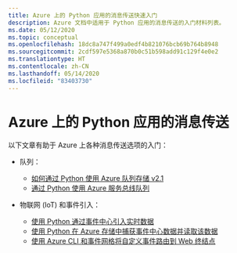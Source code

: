 ```yaml
---
title: Azure 上的 Python 应用的消息传送快速入门
description: Azure 文档中适用于 Python 应用的消息传送的入门材料列表。
ms.date: 05/12/2020
ms.topic: conceptual
ms.openlocfilehash: 18dc8a747f499a0edf4b821076bcb69b764b8948
ms.sourcegitcommit: 2cdf597e5368a870b0c51b598add91c129f4e0e2
ms.translationtype: HT
ms.contentlocale: zh-CN
ms.lasthandoff: 05/14/2020
ms.locfileid: "83403730"
---
```

# <a name="messaging-for-python-apps-on-azure"></a>Azure 上的 Python 应用的消息传送

以下文章有助于 Azure 上各种消息传送选项的入门：

- 队列：
  - [如何通过 Python 使用 Azure 队列存储 v2.1](/azure/storage/queues/storage-python-how-to-use-queue-storage)
  - [通过 Python 使用 Azure 服务总线队列](/azure/service-bus-messaging/service-bus-python-how-to-use-queues)

- 物联网 (IoT) 和事件引入：
  - [使用 Python 通过事件中心引入实时数据](/azure/event-hubs/event-hubs-python)
  - [使用 Python 在 Azure 存储中捕获事件中心数据并读取该数据](/azure/event-hubs/get-started-capture-python-v2)
  - [使用 Azure CLI 和事件网格将自定义事件路由到 Web 终结点](/azure/event-grid/custom-event-quickstart)
